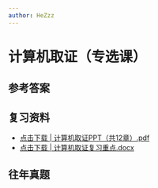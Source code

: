 ```yaml
---
author: HeZzz
---
```


# 计算机取证（专选课）


## 参考答案


## 复习资料

- [点击下载 | 计算机取证PPT（共12章）.pdf](https://cs-speedrun.github.io/cs-speedrun-documents/%E8%AE%A1%E7%AE%97%E6%9C%BA%E5%8F%96%E8%AF%81%EF%BC%88%E4%B8%93%E9%80%89%E8%AF%BE%EF%BC%89/%E5%A4%8D%E4%B9%A0%E8%B5%84%E6%96%99/%E8%AE%A1%E7%AE%97%E6%9C%BA%E5%8F%96%E8%AF%81PPT%EF%BC%88%E5%85%B112%E7%AB%A0%EF%BC%89.pdf)
- [点击下载 | 计算机取证复习重点.docx](https://cs-speedrun.github.io/cs-speedrun-documents/%E8%AE%A1%E7%AE%97%E6%9C%BA%E5%8F%96%E8%AF%81%EF%BC%88%E4%B8%93%E9%80%89%E8%AF%BE%EF%BC%89/%E5%A4%8D%E4%B9%A0%E8%B5%84%E6%96%99/%E8%AE%A1%E7%AE%97%E6%9C%BA%E5%8F%96%E8%AF%81%E5%A4%8D%E4%B9%A0%E9%87%8D%E7%82%B9.docx)

## 往年真题
